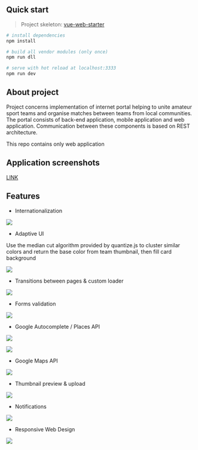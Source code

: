 ## Quick start
> Project skeleton: [vue-web-starter](https://github.com/michalzaq12/vue-web-starter)

  ```bash
  # install dependencies
  npm install
  
  # build all vendor modules (only once)
  npm run dll
  
  # serve with hot reload at localhost:3333
  npm run dev
  ```


## About project

Project concerns implementation of internet portal helping to unite amateur sport teams and organise matches between teams from local communities. The portal consists of back-end application, mobile application and web application. Communication between these components is based on REST architecture. 

This repo contains only web application

## Application screenshots

[LINK](https://github.com/michalzaq12/team-management-app/tree/master/screenshots)

## Features

* Internationalization

![](screenshots/web/internationalization.png)

* Adaptive UI 

Use the median cut algorithm provided by quantize.js to cluster similar
colors and return the base color from team thumbnail, then fill card background

![](screenshots/web/adaptive-ui.png)

*  Transitions between pages & custom loader

![](screenshots/web/loader.gif)

* Forms validation

![](screenshots/web/form-validation.png)

* Google Autocomplete / Places API

![](screenshots/web/google-autocomplete.png)

![](screenshots/web/autocomplete-radius.gif)

* Google Maps API

![](screenshots/web/location-selection.gif)

* Thumbnail preview & upload

![](screenshots/web/adding-team.gif)

* Notifications 

![](screenshots/web/notifications.png)

* Responsive Web Design

![](screenshots/mobile/2.png)
